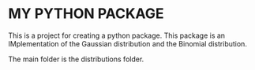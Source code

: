 # MY PYTHON PACKAGE
This is a project for creating a python package.
This package is an IMplementation of the Gaussian distribution
and the Binomial distribution.

The main folder is the distributions folder.